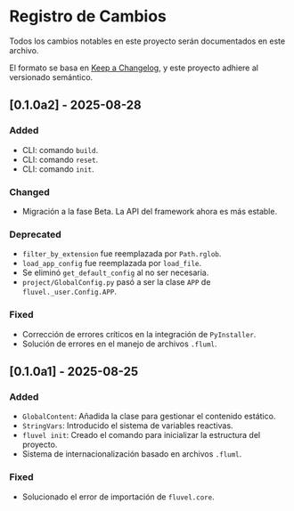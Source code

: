 # Registro de Cambios

Todos los cambios notables en este proyecto serán documentados en este archivo.

El formato se basa en [Keep a Changelog](https://keepachangelog.com/en/1.0.0/), y este proyecto adhiere al versionado semántico.

## [0.1.0a2] - 2025-08-28

### Added

- CLI: comando `build`.
- CLI: comando `reset`.
- CLI: comando `init`.

### Changed

- Migración a la fase Beta. La API del framework ahora es más estable.

### Deprecated
- `filter_by_extension` fue reemplazada por `Path.rglob`.
- `load_app_config` fue reemplazada por `load_file`.
- Se eliminó `get_default_config` al no ser necesaria.
- `project/GlobalConfig.py` pasó a ser la clase `APP` de `fluvel._user.Config.APP`.

### Fixed

- Corrección de errores críticos en la integración de `PyInstaller`.
- Solución de errores en el manejo de archivos `.fluml`.

## [0.1.0a1] - 2025-08-25

### Added

- `GlobalContent`: Añadida la clase para gestionar el contenido estático.
- `StringVars`: Introducido el sistema de variables reactivas.
- `fluvel init`: Creado el comando para inicializar la estructura del proyecto.
- Sistema de internacionalización basado en archivos `.fluml`.

### Fixed

- Solucionado el error de importación de `fluvel.core`.